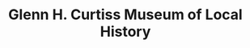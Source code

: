 ---
layout: repo
title: "Glenn H. Curtiss Museum of Local History"
id: 20664
permalink: repos/20664/
---